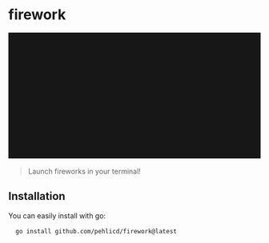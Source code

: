 # firework

![](assets/firework.gif)

> Launch fireworks in your terminal!

## Installation

You can easily install with go:

```bash
  go install github.com/pehlicd/firework@latest
```